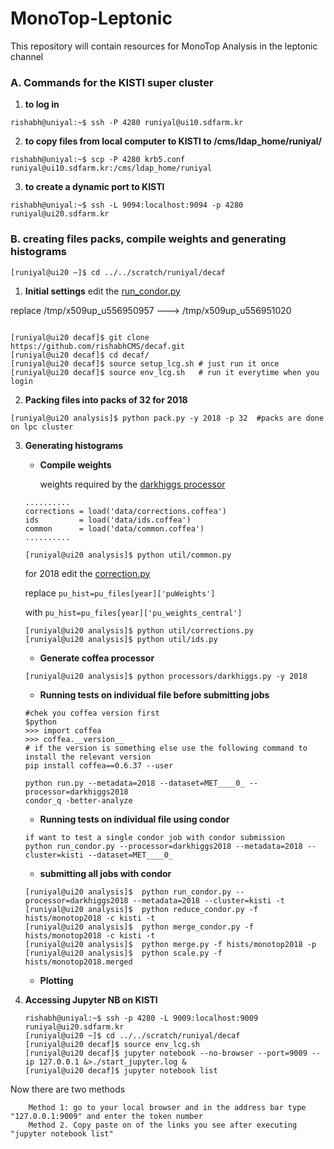 # MonoTop-Leptonic
This repository will contain resources for MonoTop Analysis in the leptonic channel

### A. Commands for the KISTI super cluster

1. **to log in**

````console
rishabh@uniyal:~$ ssh -P 4280 runiyal@ui10.sdfarm.kr
````

2. **to copy files from local computer to KISTI to /cms/ldap_home/runiyal/**

````console
rishabh@uniyal:~$ scp -P 4280 krb5.conf runiyal@ui10.sdfarm.kr:/cms/ldap_home/runiyal
````

3. **to create a dynamic port to KISTI**

````console
rishabh@uniyal:~$ ssh -L 9094:localhost:9094 -p 4280 runiyal@ui20.sdfarm.kr
````

### B. creating files packs, compile weights and generating histograms 

````console
[runiyal@ui20 ~]$ cd ../../scratch/runiyal/decaf 
````
1. **Initial settings**
edit the [run_condor.py](https://github.com/rishabhCMS/decaf/blob/master/analysis/run_condor.py#L45)

replace /tmp/x509up_u556950957 --->  /tmp/x509up_u556951020
````console

[runiyal@ui20 decaf]$ git clone https://github.com/rishabhCMS/decaf.git
[runiyal@ui20 decaf]$ cd decaf/
[runiyal@ui20 decaf]$ source setup_lcg.sh # just run it once
[runiyal@ui20 decaf]$ source env_lcg.sh   # run it everytime when you login

````

2. **Packing files into packs of 32 for 2018**

````console
[runiyal@ui20 analysis]$ python pack.py -y 2018 -p 32  #packs are done on lpc cluster 
````

3. **Generating histograms**

    - **Compile weights**
    
      weights required by the [darkhiggs processor](https://github.com/rishabhCMS/decaf/blob/master/analysis/processors/darkhiggs.py#L1632)
    
    ```
    ..........
    corrections = load('data/corrections.coffea')
    ids         = load('data/ids.coffea')
    common      = load('data/common.coffea')
    ..........
    ```

      ````console
      [runiyal@ui20 analysis]$ python util/common.py 
      ````
      for 2018 edit the [correction.py](https://github.com/rishabhCMS/decaf/blob/master/analysis/util/corrections.py#L21)
      
      replace ```pu_hist=pu_files[year]['puWeights']```

      with    ```pu_hist=pu_files[year]['pu_weights_central']```
      
      ````console
      [runiyal@ui20 analysis]$ python util/corrections.py
      [runiyal@ui20 analysis]$ python util/ids.py
      ````
      
     - **Generate coffea processor**
     
     ````console
     [runiyal@ui20 analysis]$ python processors/darkhiggs.py -y 2018
     ````
     
     - **Running tests on individual file before submitting jobs**
     ````console
     #chek you coffea version first
     $python
     >>> import coffea
     >>> coffea.__version__
     # if the version is something else use the following command to install the relevant version
     pip install coffea==0.6.37 --user
     
     python run.py --metadata=2018 --dataset=MET____0_ --processor=darkhiggs2018
     condor_q -better-analyze
     ````
     - **Running tests on individual file using condor**
     ````console
     if want to test a single condor job with condor submission
     python run_condor.py --processor=darkhiggs2018 --metadata=2018 --cluster=kisti --dataset=MET____0_
     ````
     
     - **submitting all jobs with condor**
     ````console
     [runiyal@ui20 analysis]$  python run_condor.py --processor=darkhiggs2018 --metadata=2018 --cluster=kisti -t
     [runiyal@ui20 analysis]$  python reduce_condor.py -f hists/monotop2018 -c kisti -t
     [runiyal@ui20 analysis]$  python merge_condor.py -f hists/monotop2018 -c kisti -t
     [runiyal@ui20 analysis]$  python merge.py -f hists/monotop2018 -p
     [runiyal@ui20 analysis]$  python scale.py -f hists/monotop2018.merged 
     ````
     
     - **Plotting**
      
4. **Accessing Jupyter NB on KISTI**

    ````console
    rishabh@uniyal:~$ ssh -p 4280 -L 9009:localhost:9009 runiyal@ui20.sdfarm.kr
    [runiyal@ui20 ~]$ cd ../../scratch/runiyal/decaf
    [runiyal@ui20 decaf]$ source env_lcg.sh
    [runiyal@ui20 decaf]$ jupyter notebook --no-browser --port=9009 --ip 127.0.0.1 &>./start_jupyter.log &
    [runiyal@ui20 decaf]$ jupyter notebook list
    ````

Now there are two methods

        Method 1: go to your local browser and in the address bar type "127.0.0.1:9009" and enter the token number 
        Method 2. Copy paste on of the links you see after executing "jupyter notebook list"
